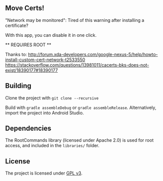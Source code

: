 ## Move Certs!

"Network may be monitored": Tired of this warning after installing a certificate?

With this app, you can disable it in one click.

** REQUIRES ROOT **

Thanks to:
http://forum.xda-developers.com/google-nexus-5/help/howto-install-custom-cert-network-t2533550
https://stackoverflow.com/questions/13981011/cacerts-bks-does-not-exist/18390177#18390177

## Building

Clone the project with `git clone --recursive`

Build with `gradle assembleDebug` or `gradle assembleRelease`. Alternatively, import the project into Android Studio.

## Dependencies

The RootCommands library (licensed under Apache 2.0)  is used for root access, and included in the `libraries/` folder.

## License

The project is licensed under [GPL v3](LICENSE.md).
